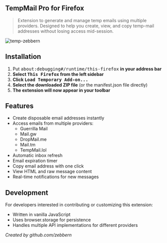 ## TempMail Pro for Firefox 
> Extension to generate and manage temp emails using multiple providers. Designed to help you create, view, and copy temp-mail addresses without losing access mid-session.

![temp-zebbern](https://github.com/user-attachments/assets/af783c73-d7d5-4af2-aeae-85ff5b279952)

## Installation

1. Put <kbd>about:debugging#/runtime/this-firefox</kbd> **in your address bar**
2. **Select <kbd>This Firefox</kbd> from the left sidebar**
3. **Click <kbd>Load Temporary Add-on...</kbd>**
4. **Select the downloaded ZIP file** (or the manifest.json file directly)
5. **The extension will now appear in your toolbar**

## Features

- Create disposable email addresses instantly
- Access emails from multiple providers:
  - Guerrilla Mail
  - Mail.gw
  - DropMail.me
  - Mail.tm
  - TempMail.lol
- Automatic inbox refresh
- Email expiration timer
- Copy email address with one click
- View HTML and raw message content
- Real-time notifications for new messages

## Development

For developers interested in contributing or customizing this extension:
- Written in vanilla JavaScript
- Uses browser.storage for persistence
- Handles multiple API implementations for different providers

*Created by github.com/zebbern*
